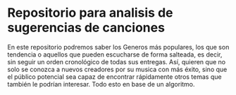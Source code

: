 # Repositorio para analisis de sugerencias de canciones
En este repositorio podremos saber los Generos más populares, los que son tendencia o aquellos que pueden escucharse de forma salteada, es decir, sin seguir un orden cronológico de todas sus entregas. Así, quieren que no solo se conozca a nuevos creadores por su musica con más éxito, sino que el público potencial sea capaz de encontrar rápidamente otros temas que también le podrían interesar. Todo esto en base de un algoritmo.
